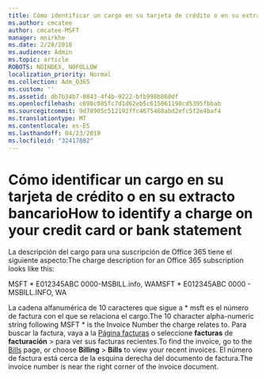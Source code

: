 ```yaml
---
title: Cómo identificar un cargo en su tarjeta de crédito o en su extracto bancario
ms.author: cmcatee
author: cmcatee-MSFT
manager: mnirkhe
ms.date: 2/28/2018
ms.audience: Admin
ms.topic: article
ROBOTS: NOINDEX, NOFOLLOW
localization_priority: Normal
ms.collection: Adm_O365
ms.custom: ''
ms.assetid: db7b34b7-0843-4f4b-9222-bfb998b860df
ms.openlocfilehash: c698c085fc7d1d62eb5c615061198cd5395fbbab
ms.sourcegitcommit: 9d78905c512192ffc4675468abd2efc5f2e4baf4
ms.translationtype: MT
ms.contentlocale: es-ES
ms.lasthandoff: 04/23/2019
ms.locfileid: "32417882"
---
```

# <a name="how-to-identify-a-charge-on-your-credit-card-or-bank-statement"></a><span data-ttu-id="f3899-102">Cómo identificar un cargo en su tarjeta de crédito o en su extracto bancario</span><span class="sxs-lookup"><span data-stu-id="f3899-102">How to identify a charge on your credit card or bank statement</span></span>

<span data-ttu-id="f3899-103">La descripción del cargo para una suscripción de Office 365 tiene el siguiente aspecto:</span><span class="sxs-lookup"><span data-stu-id="f3899-103">The charge description for an Office 365 subscription looks like this:</span></span>
  
<span data-ttu-id="f3899-104">MSFT \* E012345ABC 0000-MSBILL.info, WA</span><span class="sxs-lookup"><span data-stu-id="f3899-104">MSFT \* E012345ABC 0000 - MSBILL.INFO, WA</span></span>
  
<span data-ttu-id="f3899-105">La cadena alfanumérica de 10 caracteres que sigue a \* msft es el número de factura con el que se relaciona el cargo.</span><span class="sxs-lookup"><span data-stu-id="f3899-105">The 10 character alpha-numeric string following MSFT \* is the Invoice Number the charge relates to.</span></span> <span data-ttu-id="f3899-106">Para buscar la factura, vaya a la [Página facturas](https://go.microsoft.com/fwlink/p/?linkid=848039) o seleccione **facturas** de **facturación** \> para ver sus facturas recientes.</span><span class="sxs-lookup"><span data-stu-id="f3899-106">To find the invoice, go to the [Bills](https://go.microsoft.com/fwlink/p/?linkid=848039) page, or choose **Billing** \> **Bills** to view your recent invoices.</span></span> <span data-ttu-id="f3899-107">El número de factura está cerca de la esquina derecha del documento de factura.</span><span class="sxs-lookup"><span data-stu-id="f3899-107">The invoice number is near the right corner of the invoice document.</span></span> 
  

